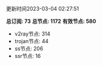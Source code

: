 更新时间2023-03-04 02:27:51

**总订阅: 73**
**总节点: 1172**
**有效节点: 580**
- v2ray节点: 314
- trojan节点: 44
- ss节点: 206
- ssr节点: 16
